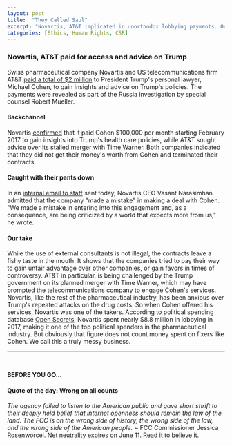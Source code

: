 ```yaml
---
layout: post
title:  "They Called Saul"
excerpt: "Novartis, AT&T implicated in unorthodox lobbying payments. Our quote of the day is from an FCC commissioner on net neutrality."
categories: [Ethics, Human Rights, CSR]
---
```


### Novartis, AT&T paid for access and advice on Trump

Swiss pharmaceutical company Novartis and US telecommunications firm AT&T <a href="https://www.bloomberg.com/news/articles/2018-05-10/at-t-novartis-ties-to-cohen-reveal-backdoor-bids-to-reach-trump" target="_blank">paid a total of $2 million</a> to President Trump's personal lawyer, Michael Cohen, to gain insights and advice on Trump's policies. The payments were revealed as part of the Russia investigation by special counsel Robert Mueller.

#### Backchannel

Novartis <a href="https://www.cnbc.com/2018/05/09/novartis-paid-trumps-lawyer-michael-cohen-more-than-1-million-for-work-he-was-unable-to-do-company-says.html" target="_blank">confirmed</a> that it paid Cohen $100,000 per month starting February 2017 to gain insights into Trump's health care policies, while AT&T sought advice over its stalled merger with Time Warner. Both companies indicated that they did not get their money's worth from Cohen and terminated their contracts.

#### Caught with their pants down

In an <a href="https://www.cnbc.com/2018/05/10/we-made-a-mistake-novartis-ceo-tells-employees.html" target="_blank">internal email to staff</a> sent today, Novartis CEO Vasant Narasimhan admitted that the company "made a mistake" in making a deal with Cohen. "We made a mistake in entering into this engagement and, as a consequence, are being criticized by a world that expects more from us," he wrote.

#### Our take

While the use of external consultants is not illegal, the contracts leave a fishy taste in the mouth. It shows that the companies tried to pay their way to gain unfair advantage over other companies, or gain favors in times of controversy. AT&T in particular, is being challenged by the Trump government on its planned merger with Time Warner, which may have prompted the telecommunications company to engage Cohen's services. Novartis, like the rest of the pharmaceutical industry, has been anxious over Trump's repeated attacks on the drug costs. So when Cohen offered his services, Novartis was one of the takers. According to political spending database <a href="https://www.opensecrets.org/lobby/indusclient.php?id=H04&year=2017" target="_blank">Open Secrets</a>, Novartis spent nearly $8.8 million in lobbying in 2017, making it one of the top political spenders in the pharmaceutical industry. But obviously that figure does not count money spent on fixers like Cohen. We call this a truly messy business.

* * *
<br />

**BEFORE YOU GO...**

#### **Quote of the day: Wrong on all counts**

<em>The agency failed to listen to the American public and gave short shrift to their deeply held belief that internet openness should remain the law of the land. The FCC is on the wrong side of history, the wrong side of the law, and the wrong side of the American people. </em> ~ FCC Commissioner Jessica Rosenworcel. Net neutrality expires on June 11. <a href="https://www.reuters.com/article/us-usa-internet/fcc-says-net-neutrality-rules-will-end-in-june-idUSKBN1IB1UN" target="_blank">Read it to believe it</a>.
